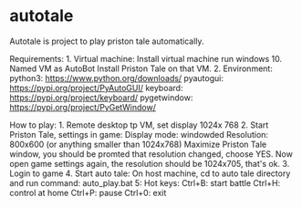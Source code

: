 # autotale
Autotale is project to play priston tale automatically.

Requirements:
    1. Virtual machine:
        Install virtual machine run windows 10. Named VM as AutoBot
        Install Priston Tale on that VM.
    2. Environment:
        python3: https://www.python.org/downloads/
        pyautogui: https://pypi.org/project/PyAutoGUI/
        keyboard: https://pypi.org/project/keyboard/
        pygetwindow: https://pypi.org/project/PyGetWindow/

How to play:
    1. Remote desktop tp VM, set display 1024x 768
    2. Start Priston Tale, settings in game:
        Display mode: windowded
        Resolution: 800x600 (or anything smaller than 1024x768)
        Maximize Priston Tale window, you should be promted that resolution changed, choose YES.
        Now open game settings again, the resolution should be 1024x705, that's ok.
    3. Login to game
    4. Start auto tale:
        On host machine, cd to auto tale directory and run command:
            auto_play.bat
    5: Hot keys:
        Ctrl+B: start battle
        Ctrl+H: control at home
        Ctrl+P: pause
        Ctrl+0: exit

